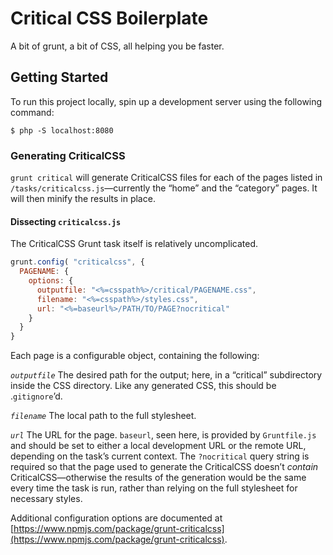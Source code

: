 # Critical CSS Boilerplate

A bit of grunt, a bit of CSS, all helping you be faster.


## Getting Started
To run this project locally, spin up a development server using the following command:

```shell
$ php -S localhost:8080
```

### Generating CriticalCSS

`grunt critical` will generate CriticalCSS files for each of the pages listed in `/tasks/criticalcss.js`—currently the “home” and the “category” pages. It will then minify the results in place.

#### Dissecting `criticalcss.js`

The CriticalCSS Grunt task itself is relatively uncomplicated. 

```javascript
grunt.config( "criticalcss", {
  PAGENAME: {
    options: {
      outputfile: "<%=csspath%>/critical/PAGENAME.css",
      filename: "<%=csspath%>/styles.css",
      url: "<%=baseurl%>/PATH/TO/PAGE?nocritical"
    }
  }
}
```

Each page is a configurable object, containing the following:

*`outputfile`*
The desired path for the output; here, in a “critical” subdirectory inside the CSS directory. Like any generated CSS, this should be .`gitignore`’d.

*`filename`*
The local path to the full stylesheet.

*`url`*
The URL for the page. `baseurl`, seen here, is provided by `Gruntfile.js` and should be set to either a local development URL or the remote URL, depending on the task’s current context. The `?nocritical` query string is required so that the page used to generate the CriticalCSS doesn’t _contain_ CriticalCSS—otherwise the results of the generation would be the same every time the task is run, rather than relying on the full stylesheet for necessary styles.

Additional configuration options are documented at [https://www.npmjs.com/package/grunt-criticalcss](https://www.npmjs.com/package/grunt-criticalcss).